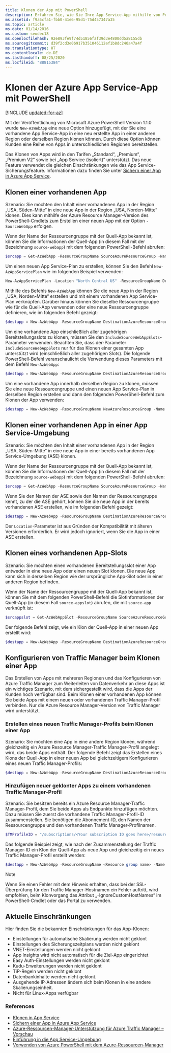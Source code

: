 ```yaml
---
title: Klonen der App mit PowerShell
description: Erfahren Sie, wie Sie Ihre App Service-App mithilfe von PowerShell in eine neue App klonen. Es wird eine Reihe von Klonszenarien behandelt, einschließlich Traffic Manager-Integration.
ms.assetid: f9a5cfa1-fbb0-41e6-95d1-75d457347a35
ms.topic: article
ms.date: 01/14/2016
ms.custom: seodec18
ms.openlocfilehash: 92e893fe9f74d51856faf39d3e4800dd5a8155db
ms.sourcegitcommit: d39f2cd3e0b917b351046112ef1b8dc240a47a4f
ms.translationtype: HT
ms.contentlocale: de-DE
ms.lasthandoff: 08/25/2020
ms.locfileid: "88815384"
---
```

# <a name="azure-app-service-app-cloning-using-powershell"></a>Klonen der Azure App Service-App mit PowerShell

[!INCLUDE [updated-for-az](../../includes/updated-for-az.md)]

Mit der Veröffentlichung von Microsoft Azure PowerShell Version 1.1.0 wurde `New-AzWebApp` eine neue Option hinzugefügt, mit der Sie eine vorhandene App Service-App in eine neu erstellte App in einer anderen Region oder derselben Region klonen können. Durch diese Option können Kunden eine Reihe von Apps in unterschiedlichen Regionen bereitstellen.

Das Klonen von Apps wird in den Tarifen „Standard“, „Premium“, „Premium V2“ sowie bei „App Service (isoliert)“ unterstützt. Das neue Feature verwendet die gleichen Einschränkungen wie das App Service-Sicherungsfeature. Informationen dazu finden Sie unter [Sichern einer App in Azure App Service](manage-backup.md).

## <a name="cloning-an-existing-app"></a>Klonen einer vorhandenen App
Szenario: Sie möchten den Inhalt einer vorhandenen App in der Region „USA, Süden-Mitte“ in eine neue App in der Region „USA, Norden-Mitte“ klonen. Dies kann mithilfe der Azure Resource Manager-Version des PowerShell-Cmdlets zum Erstellen einer neuen App mit der Option `-SourceWebApp` erfolgen.

Wenn der Name der Ressourcengruppe mit der Quell-App bekannt ist, können Sie die Informationen der Quell-App (in diesem Fall mit der Bezeichnung `source-webapp`) mit dem folgenden PowerShell-Befehl abrufen:

```powershell
$srcapp = Get-AzWebApp -ResourceGroupName SourceAzureResourceGroup -Name source-webapp
```

Um einen neuen App Service-Plan zu erstellen, können Sie den Befehl `New-AzAppServicePlan` wie im folgenden Beispiel verwenden:

```powershell
New-AzAppServicePlan -Location "North Central US" -ResourceGroupName DestinationAzureResourceGroup -Name DestinationAppServicePlan -Tier Standard
```

Mithilfe des Befehls `New-AzWebApp` können Sie die neue App in der Region „USA, Norden-Mitte“ erstellen und mit einem vorhandenen App Service-Plan verknüpfen. Darüber hinaus können Sie dieselbe Ressourcengruppe wie für die Quell-App verwenden oder eine neue Ressourcengruppe definieren, wie im folgenden Befehl gezeigt:

```powershell
$destapp = New-AzWebApp -ResourceGroupName DestinationAzureResourceGroup -Name dest-webapp -Location "North Central US" -AppServicePlan DestinationAppServicePlan -SourceWebApp $srcapp
```

Um eine vorhandene App einschließlich aller zugehörigen Bereitstellungsslots zu klonen, müssen Sie den `IncludeSourceWebAppSlots`-Parameter verwenden.  Beachten Sie, dass der-Parameter `IncludeSourceWebAppSlots` nur für das Klonen einer gesamten App unterstützt wird (einschließlich aller zugehörigen Slots). Die folgende PowerShell-Befehl veranschaulicht die Verwendung dieses Parameters mit dem Befehl `New-AzWebApp`:

```powershell
$destapp = New-AzWebApp -ResourceGroupName DestinationAzureResourceGroup -Name dest-webapp -Location "North Central US" -AppServicePlan DestinationAppServicePlan -SourceWebApp $srcapp -IncludeSourceWebAppSlots
```

Um eine vorhandene App innerhalb derselben Region zu klonen, müssen Sie eine neue Ressourcengruppe und einen neuen App Service-Plan in derselben Region erstellen und dann den folgenden PowerShell-Befehl zum Klonen der App verwenden:

```powershell
$destapp = New-AzWebApp -ResourceGroupName NewAzureResourceGroup -Name dest-webapp -Location "South Central US" -AppServicePlan NewAppServicePlan -SourceWebApp $srcapp
```

## <a name="cloning-an-existing-app-to-an-app-service-environment"></a>Klonen einer vorhandenen App in einer App Service-Umgebung
Szenario: Sie möchten den Inhalt einer vorhandenen App in der Region „USA, Süden-Mitte“ in eine neue App in einer bereits vorhandenen App Service-Umgebung (ASE) klonen.

Wenn der Name der Ressourcengruppe mit der Quell-App bekannt ist, können Sie die Informationen der Quell-App (in diesem Fall mit der Bezeichnung `source-webapp`) mit dem folgenden PowerShell-Befehl abrufen:

```powershell
$srcapp = Get-AzWebApp -ResourceGroupName SourceAzureResourceGroup -Name source-webapp
```

Wenn Sie den Namen der ASE sowie den Namen der Ressourcengruppe kennt, zu der die ASE gehört, können Sie die neue App in der bereits vorhandenen ASE erstellen, wie im folgenden Befehl gezeigt:

```powershell
$destapp = New-AzWebApp -ResourceGroupName DestinationAzureResourceGroup -Name dest-webapp -Location "North Central US" -AppServicePlan DestinationAppServicePlan -ASEName DestinationASE -ASEResourceGroupName DestinationASEResourceGroupName -SourceWebApp $srcapp
```

Der `Location`-Parameter ist aus Gründen der Kompatibilität mit älteren Versionen erforderlich. Er wird jedoch ignoriert, wenn Sie die App in einer ASE erstellen. 

## <a name="cloning-an-existing-app-slot"></a>Klonen eines vorhandenen App-Slots
Szenario: Sie möchten einen vorhandenen Bereitstellungsslot einer App entweder in eine neue App oder einen neuen Slot klonen. Die neue App kann sich in derselben Region wie der ursprüngliche App-Slot oder in einer anderen Region befinden.

Wenn der Name der Ressourcengruppe mit der Quell-App bekannt ist, können Sie mit dem folgenden PowerShell-Befehl die Slotinformationen der Quell-App (in diesem Fall `source-appslot`) abrufen, die mit `source-app` verknüpft ist:

```powershell
$srcappslot = Get-AzWebAppSlot -ResourceGroupName SourceAzureResourceGroup -Name source-app -Slot source-appslot
```

Der folgende Befehl zeigt, wie ein Klon der Quell-App in einer neuen App erstellt wird:

```powershell
$destapp = New-AzWebApp -ResourceGroupName DestinationAzureResourceGroup -Name dest-app -Location "North Central US" -AppServicePlan DestinationAppServicePlan -SourceWebApp $srcappslot
```

## <a name="configuring-traffic-manager-while-cloning-an-app"></a>Konfigurieren von Traffic Manager beim Klonen einer App
Das Erstellen von Apps mit mehreren Regionen und das Konfigurieren von Azure Traffic Manager zum Weiterleiten von Datenverkehr an diese Apps ist ein wichtiges Szenario, mit dem sichergestellt wird, dass die Apps der Kunden hoch verfügbar sind. Beim Klonen einer vorhandenen App können Sie beide Apps mit einem neuen oder vorhandenen Traffic Manager-Profil verbinden. Nur die Azure Resource Manager-Version von Traffic Manager wird unterstützt.

### <a name="creating-a-new-traffic-manager-profile-while-cloning-an-app"></a>Erstellen eines neuen Traffic Manager-Profils beim Klonen einer App
Szenario: Sie möchten eine App in eine andere Region klonen, während gleichzeitig ein Azure Resource Manager-Traffic Manager-Profil angelegt wird, das beide Apps enthält. Der folgende Befehl zeigt das Erstellen eines Klons der Quell-App in einer neuen App bei gleichzeitigem Konfigurieren eines neuen Traffic Manager-Profils:

```powershell
$destapp = New-AzWebApp -ResourceGroupName DestinationAzureResourceGroup -Name dest-webapp -Location "South Central US" -AppServicePlan DestinationAppServicePlan -SourceWebApp $srcapp -TrafficManagerProfileName newTrafficManagerProfile
```

### <a name="adding-new-cloned-app-to-an-existing-traffic-manager-profile"></a>Hinzufügen neuer geklonter Apps zu einem vorhandenen Traffic Manager-Profil
Szenario: Sie besitzen bereits ein Azure Resource Manager-Traffic Manager-Profil, dem Sie beide Apps als Endpunkte hinzufügen möchten. Dazu müssen Sie zuerst die vorhandene Traffic Manager-Profil-ID zusammenstellen. Sie benötigen die Abonnement-ID, den Namen der Ressourcengruppe und den vorhandenen Traffic Manager-Profilnamen.

```powershell
$TMProfileID = "/subscriptions/<Your subscription ID goes here>/resourceGroups/<Your resource group name goes here>/providers/Microsoft.TrafficManagerProfiles/ExistingTrafficManagerProfileName"
```

Das folgende Beispiel zeigt, wie nach der Zusammenstellung der Traffic Manager-ID ein Klon der Quell-App als neue App und gleichzeitig ein neues Traffic Manager-Profil erstellt werden:

```powershell
$destapp = New-AzWebApp -ResourceGroupName <Resource group name> -Name dest-webapp -Location "South Central US" -AppServicePlan DestinationAppServicePlan -SourceWebApp $srcapp -TrafficManagerProfileId $TMProfileID
```
> [!NOTE]
> Wenn Sie einen Fehler mit dem Hinweis erhalten, dass bei der SSL-Überprüfung für den Traffic Manager-Hostnamen ein Fehler auftritt, wird empfohlen, beim Klonvorgang das Attribut „-IgnoreCustomHostNames“ im PowerShell-Cmdlet oder das Portal zu verwenden.

## <a name="current-restrictions"></a>Aktuelle Einschränkungen
Hier finden Sie die bekannten Einschränkungen für das App-Klonen:

* Einstellungen für automatische Skalierung werden nicht geklont
* Einstellungen des Sicherungszeitplans werden nicht geklont
* VNET-Einstellungen werden nicht geklont
* App Insights wird nicht automatisch für die Ziel-App eingerichtet
* Easy Auth-Einstellungen werden nicht geklont
* Kudu-Erweiterungen werden nicht geklont
* TiP-Regeln werden nicht geklont
* Datenbankinhalte werden nicht geklont.
* Ausgehende IP-Adressen ändern sich beim Klonen in eine andere Skalierungseinheit.
* Nicht für Linux-Apps verfügbar

### <a name="references"></a>References
* [Klonen in App Service](app-service-web-app-cloning.md)
* [Sichern einer App in Azure App Service](manage-backup.md)
* [Azure-Ressourcen-Manager-Unterstützung für Azure Traffic Manager – Vorschau](../traffic-manager/traffic-manager-powershell-arm.md)
* [Einführung in die App Service-Umgebung](environment/intro.md)
* [Verwenden von Azure PowerShell mit dem Azure-Ressourcen-Manager](../azure-resource-manager/management/manage-resources-powershell.md)

